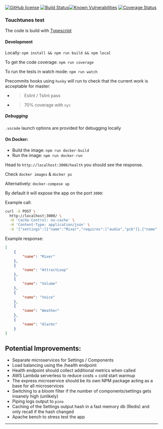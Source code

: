 
[![GitHub license](https://img.shields.io/badge/license-ISC-blue.svg)](https://github.com/facebook/react/blob/master/LICENSE)  [![Build Status](https://travis-ci.org/Elyx0/touchtunes.svg?branch=master)](https://travis-ci.org/Elyx0/touchtunes/)[![Known Vulnerabilities](https://snyk.io/test/npm/snyk/badge.svg)](https://snyk.io/synk/github/elyx0/touchtunes) [![Coverage Status](https://coveralls.io/repos/github/Elyx0/touchtunes/badge.svg?branch=master)](https://coveralls.io/github/Elyx0/touchtunes?branch=master)


### Touchtunes test

The code is build with [Typescript](https://www.typescriptlang.org/)

#### Development

Locally:
`npm install && npm run build && npm local`

To get the code coverage:
`npm run coverage`

To run the tests in watch mode:
`npm run watch`

Precommits hooks using `husky` will run to check that the current work is acceptable for master:
- > Eslint / Tslint pass
- > 70% coverage with `nyc`

##### Debugging

`.vscode` launch options are provided for debugging locally

#### On Docker:

- Build the image: `npm run docker-build`
- Run the image: `npm run docker-run`

Head to `http://localhost:3000/health` you should see the response.

Check `docker images` & `docker ps`

Alternatively: `docker-compose up`

By default it will expose the app on the port `3000`:

Example call:

```bash
curl -X POST \
  http://localhost:3000/ \
  -H 'Cache-Control: no-cache' \
  -H 'Content-Type: application/json' \
  -d '{"settings":[{"name":"Mixer","requires":["audio","pcb"]},{"name":"AttractLoop","requires":[]},{"name":"Volume","requires":["audio"]},{"name":"Picture","requires":["camera"]},{"name":"Voice","requires":["microphone","audio"]},{"name":"Touch","requires":["pressure"]},{"name":"Weather","requires":["thermometer","clock"]},{"name":"Alarms","requires":["clock","audio"]}],"components":[{"name":"audio"},{"name":"LED array"},{"name":"clock"}]}'
```

Example response:
```json
[
    {
        "name": "Mixer"
    },
    {
        "name": "AttractLoop"
    },
    {
        "name": "Volume"
    },
    {
        "name": "Voice"
    },
    {
        "name": "Weather"
    },
    {
        "name": "Alarms"
    }
]
```


## Potential Improvements:

- Separate microservices for Settings / Components
- Load balancing using the /health endpoint
- Health endpoint should collect additional metrics when called
- AWS Lambda serverless to reduce costs + cold start warmup
- The express microservice should be its own NPM package acting as a base for all microservices
- Switching to a bloom filter if the number of components/settings gets insanely high (unlikely)
- Piping logs output to `pino`
- Caching of the Settings output hash in a fast memory db (Redis) and only recall if the hash changed
- Apache bench to stress test the app

---